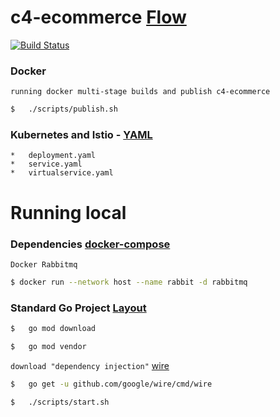 # c4-ecommerce [Flow](https://github.com/FernandoCagale/c4-kustomize)

[![Build Status](https://travis-ci.org/FernandoCagale/c4-ecommerce.svg?branch=master)](https://travis-ci.org/FernandoCagale/c4-ecommerce)

### Docker

`running docker multi-stage builds and publish c4-ecommerce`

```sh
$   ./scripts/publish.sh
```

### Kubernetes and Istio - [YAML](https://github.com/FernandoCagale/c4-kustomize/tree/master/c4-ecommerce/base)

    *   deployment.yaml
    *   service.yaml
    *   virtualservice.yaml

# Running local

### Dependencies [docker-compose](https://github.com/FernandoCagale/c4-kustomize/blob/master/docker-compose.yml)

`Docker Rabbitmq`

```sh
$ docker run --network host --name rabbit -d rabbitmq
```

### Standard Go Project [Layout](https://github.com/golang-standards/project-layout)

```sh
$   go mod download
```

```sh
$   go mod vendor
```

`download "dependency injection"` [wire](https://github.com/google/wire)

```sh
$   go get -u github.com/google/wire/cmd/wire
```

```sh
$   ./scripts/start.sh
```